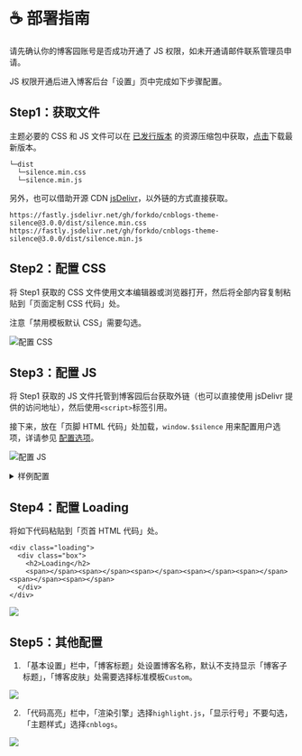 # ☕ 部署指南

请先确认你的博客园账号是否成功开通了 JS 权限，如未开通请邮件联系管理员申请。

JS 权限开通后进入博客后台「设置」页中完成如下步骤配置。

## Step1：获取文件

主题必要的 CSS 和 JS 文件可以在 [已发行版本](https://github.com/forkdo/cnblogs-theme-silence/releases) 的资源压缩包中获取，[点击](https://github.com/forkdo/cnblogs-theme-silence/archive/refs/tags/v3.0.0.zip)下载最新版本。

```
└─dist
  └─silence.min.css
  └─silence.min.js
```

另外，也可以借助开源 CDN [jsDelivr](https://www.jsdelivr.com/)，以外链的方式直接获取。

```
https://fastly.jsdelivr.net/gh/forkdo/cnblogs-theme-silence@3.0.0/dist/silence.min.css
https://fastly.jsdelivr.net/gh/forkdo/cnblogs-theme-silence@3.0.0/dist/silence.min.js
```

## Step2：配置 CSS

将 Step1 获取的 CSS 文件使用文本编辑器或浏览器打开，然后将全部内容复制粘贴到「页面定制 CSS 代码」处。

注意「禁用模板默认 CSS」需要勾选。

![配置 CSS](_media/cfg-css.png)

## Step3：配置 JS

将 Step1 获取的 JS 文件托管到博客园后台获取外链（也可以直接使用 jsDelivr 提供的访问地址），然后使用`<script>`标签引用。

接下来，放在「页脚 HTML 代码」处加载，`window.$silence` 用来配置用户选项，详请参见 [配置选项](/options?id=配置选项)。

![配置 JS](_media/cfg-js.png)

<details>
  <summary>样例配置</summary>
  <pre>

&lt;script&gt;
window.$silence = {
avatar: 'http://images.cnblogs.com/cnblogs_com/esofar/972540/o_avatar.jpg',
favicon: 'https://files.cnblogs.com/files/forkdo/favicon.ico',
github: 'https://github.com/forkdo',
defaultTheme: 'e',
navbars: [{
title: '标签',
url: 'https://www.cnblogs.com/esofar/tag/'
}, {
title: '归档',
url: 'https://www.cnblogs.com/esofar/p/'
}, {
title: '开源',
chilren: [{
title: 'Silence',
target: '_blank',
url: 'https://github.com/forkdo/cnblogs-theme-silence/',
}, {
title: 'Dddify',
target: '_blank',
url: 'https://github.com/esofar/dddify/',
}]
}],
catalog: {
enable: true,
index: true,
active: false,
levels: ['h2', 'h3', 'h4'],
},
signature: {
enable: true,
author: 'Esofar',
license: ['署名-非商业性使用-相同方式共享 4.0 国际', 'https://creativecommons.org/licenses/by-nc-sa/4.0/'],
},
sponsor: {
enable: true,
wechat: 'https://images.cnblogs.com/cnblogs_com/forkdo/972540/o_wechat.png',
alipay: 'https://images.cnblogs.com/cnblogs_com/forkdo/972540/o_alipay.png'
}
};
&lt;/script&gt;
&lt;script src="https://fastly.jsdelivr.net/gh/forkdo/cnblogs-theme-silence@3.0.0/dist/silence.min.js"&gt;&lt;/script&gt;

</pre>
</details>

## Step4：配置 Loading

将如下代码粘贴到「页首 HTML 代码」处。

```
<div class="loading">
  <div class="box">
    <h2>Loading</h2>
    <span></span><span></span><span></span><span></span><span></span><span></span><span></span>
  </div>
</div>
```

![](_media/cfg-tpl.png)

## Step5：其他配置

1. 「基本设置」栏中，「博客标题」处设置博客名称，默认不支持显示「博客子标题」，「博客皮肤」处需要选择标准模板`Custom`。

![](_media/cfg-title.png)

2. 「代码高亮」栏中，「渲染引擎」选择`highlight.js`，「显示行号」不要勾选，「主题样式」选择`cnblogs`。

![](_media/cfg-skin.png)
